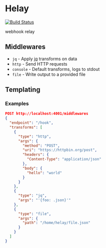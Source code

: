 # Helay
[![Build Status](https://travis-ci.org/drowzy/helay.svg?branch=master)](https://travis-ci.org/drowzy/helay)

webhook relay

## Middlewares

* `jq` - Apply [jq](https://stedolan.github.io/jq/) transforms on data
* `http` - Send HTTP requests
* `console` - Default transforms, logs to stdout
* `file` - Write output to a provided file

## Templating

### Examples

```json
POST http://localhost:4001/middlewares
{
  "endpoint": "/hook",
  "transforms": [
    {
      "type": "http",
      "args": {
        "method": "POST",
        "uri": "https://httpbin.org/post",
        "headers": {
          "Content-Type": "application/json"
        },
        "body": {
          "hello": "world"
        }
      }
    },
    {
      "type": "jq",
      "args": "'{foo: .json}'"
    },
    {
      "type": "file",
      "args": {
        "path": "/home/helay/file.json"
      }
    }
  ]
}
```
